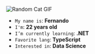
![Random Cat GIF](https://cataas.com/cat/gif?random=1)

*  `My name is`: **Fernando**
*  `I'm`: **22 years old**
*  `I’m currently learning`: **.NET**
*  `Favorite lang`: **TypeScript**
*  `Interested in`: **Data Science**


